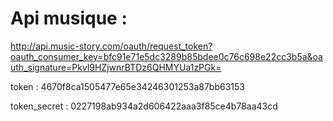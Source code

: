 # Api musique :

http://api.music-story.com/oauth/request_token?oauth_consumer_key=bfc91e71e5dc3289b85bdee0c76c698e22cc3b5a&oauth_signature=Pkvl9HZjwnrBTDz6QHMYUa1zPGk=

token : 4670f8ca1505477e65e34246301253a87bb63153

token_secret : 0227198ab934a2d606422aaa3f85ce4b78aa43cd

